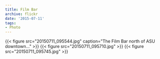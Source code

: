 ```yaml
---
title: Film Bar
archive: flickr
date: '2015-07-11'
tags:
- Photo
---
```

{{< figure src="20150711_095544.jpg" caption="The Film Bar north of ASU downtown…" >}}
{{< figure src="20150711_095710.jpg" >}}
{{< figure src="20150711_095745.jpg" >}}

